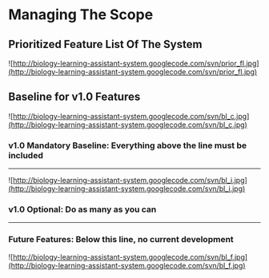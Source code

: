 

# Managing The Scope #

## Prioritized Feature List Of The System ##
![http://biology-learning-assistant-system.googlecode.com/svn/prior_fl.jpg](http://biology-learning-assistant-system.googlecode.com/svn/prior_fl.jpg)
## Baseline for v1.0 Features ##
![http://biology-learning-assistant-system.googlecode.com/svn/bl_c.jpg](http://biology-learning-assistant-system.googlecode.com/svn/bl_c.jpg)
### v1.0 Mandatory Baseline: Everything above the line must be included ###

---

![http://biology-learning-assistant-system.googlecode.com/svn/bl_i.jpg](http://biology-learning-assistant-system.googlecode.com/svn/bl_i.jpg)
### v1.0 Optional: Do as many as you can ###

---

### Future Features: Below this line, no current development ###
![http://biology-learning-assistant-system.googlecode.com/svn/bl_f.jpg](http://biology-learning-assistant-system.googlecode.com/svn/bl_f.jpg)